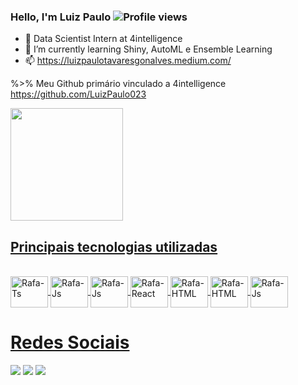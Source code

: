 ### Hello, I'm Luiz Paulo ![Profile views](https://gpvc.arturio.dev/LuizPaulo23)  

- 🔭 Data Scientist Intern at 4intelligence
- 🌱 I’m currently learning Shiny, AutoML e Ensemble Learning 
- 📫 https://luizpaulotavaresgonalves.medium.com/

%>% Meu Github primário vinculado a 4intelligence https://github.com/LuizPaulo023 

<div>
<a href="https://github.com/LuizPaulo23">
<img height="180em" src="https://github-readme-stats.vercel.app/api/top-langs/?username=LuizPaulo23&layout=compact&langs_count=10&theme=dracula"/>
</div>

## Principais tecnologias utilizadas 

<div style="display: inline_block"><br>

  <img align="center" alt="Rafa-Ts" height="50" width="60" src="https://cdn.jsdelivr.net/gh/devicons/devicon/icons/rstudio/rstudio-original.svg">
  
  <img align="center" alt="Rafa-Js" height="50" width="60" src="https://cdn.jsdelivr.net/gh/devicons/devicon/icons/css3/css3-original.svg">

<img align="center" alt="Rafa-Js" height="50" width="60" src="https://cdn.jsdelivr.net/gh/devicons/devicon/icons/redis/redis-plain-wordmark.svg">
  
  <img align="center" alt="Rafa-React" height="50" width="60" src="https://cdn.jsdelivr.net/gh/devicons/devicon/icons/java/java-original-wordmark.svg">
  
  <img align="center" alt="Rafa-HTML" height="50" width="60" src="https://cdn.jsdelivr.net/gh/devicons/devicon/icons/julia/julia-original-wordmark.svg">
  
<img align="center" alt="Rafa-HTML" height="50" width="60" src=" https://cdn.jsdelivr.net/gh/devicons/devicon/icons/sqlite/sqlite-original-wordmark.svg">
  
 <img align="center" alt="Rafa-Js" height="50" width="60" src="https://cdn.jsdelivr.net/gh/devicons/devicon/icons/linux/linux-original.svg">
 

</div>

# Redes Sociais 

  <a href="https://instagram.com/luiz_paulo.023" target="_blank"><img src="https://img.shields.io/badge/-Instagram-%23E4405F?style=for-the-badge&logo=instagram&logoColor=white" target="_blank"></a>
  <a href = "mailto:luizpauloueg@gmail.com"><img src="https://img.shields.io/badge/-Gmail-%23333?style=for-the-badge&logo=gmail&logoColor=white" target="_blank"></a>
  <a href="https://www.linkedin.com/in/luiz-paulo-tavares-gon%C3%A7alves-611849174/" target="_blank"><img src="https://img.shields.io/badge/-LinkedIn-%230077B5?style=for-the-badge&logo=linkedin&logoColor=white" target="_blank"></a> 
  
    


  
  
  
